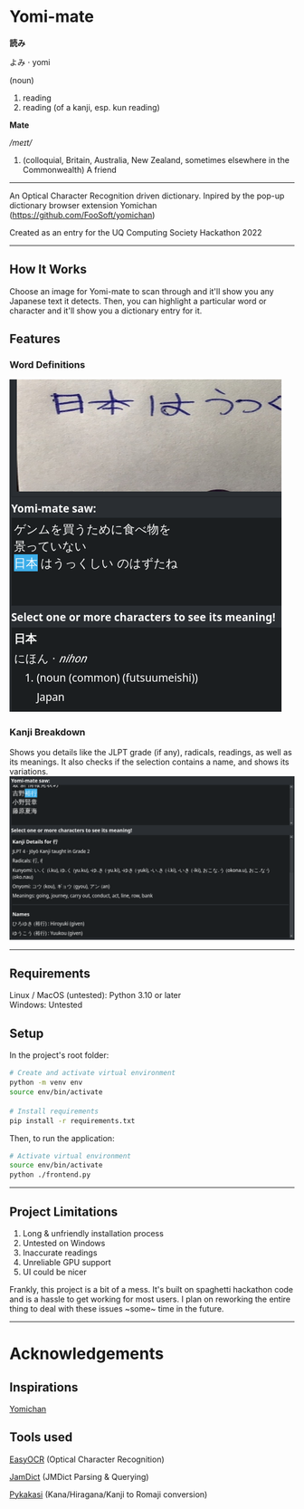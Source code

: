 # Yomi-mate
**読み**

よみ ⋅ yomi

(noun)

1. reading
2. reading (of a kanji, esp. kun reading)​

**Mate**

*/meɪt/*

1.  (colloquial, Britain, Australia, New Zealand, sometimes elsewhere in the Commonwealth) A friend

---

An Optical Character Recognition driven dictionary. Inpired by the pop-up dictionary browser extension Yomichan (https://github.com/FooSoft/yomichan)

Created as an entry for the UQ Computing Society Hackathon 2022

---

## How It Works
Choose an image for Yomi-mate to scan through and it'll show you any Japanese text it detects. Then, you can highlight a particular word or character and it'll show you a dictionary entry for it.


## Features
### Word Definitions
![](resources/Definition.png)
### Kanji Breakdown
Shows you details like the JLPT grade (if any), radicals, readings, as well as its meanings.
It also checks if the selection contains a name, and shows its variations.
![](resources/Names.png)

---

## Requirements
Linux / MacOS (untested): Python 3.10 or later\
Windows: Untested

## Setup
In the project's root folder:
```bash
# Create and activate virtual environment
python -m venv env
source env/bin/activate

# Install requirements
pip install -r requirements.txt
```

Then, to run the application:
```bash
# Activate virtual environment
source env/bin/activate
python ./frontend.py
```
---
## Project Limitations
1. Long & unfriendly installation process
1. Untested on Windows
1. Inaccurate readings
1. Unreliable GPU support
1. UI could be nicer

Frankly, this project is a bit of a mess. It's built on spaghetti hackathon code and is a hassle to get working for most users. I plan on reworking the entire thing to deal with these issues \~some\~ time in the future.

---
# Acknowledgements
## Inspirations
[Yomichan](https://github.com/FooSoft/yomichan)

## Tools used
[EasyOCR](https://github.com/JaidedAI/EasyOCR) (Optical Character Recognition)

[JamDict](https://github.com/neocl/jamdict) (JMDict Parsing & Querying)

[Pykakasi](https://github.com/miurahr/pykakasi) (Kana/Hiragana/Kanji to Romaji conversion)


